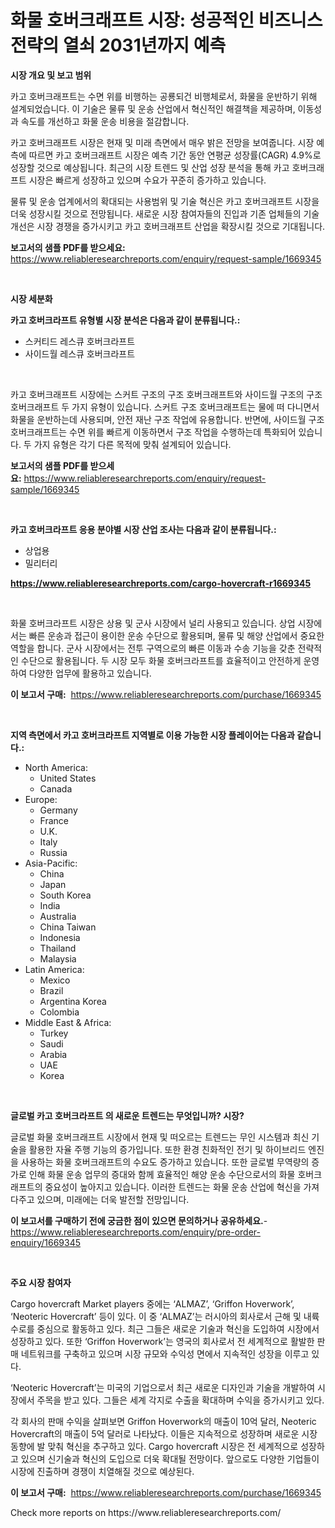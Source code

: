 <p><h1>화물 호버크래프트 시장: 성공적인 비즈니스 전략의 열쇠 2031년까지 예측</h1></p><p><strong>시장 개요 및 보고 범위</strong></p>
<p><p>카고 호버크래프트는 수면 위를 비행하는 공룡되건 비행체로서, 화물을 운반하기 위해 설계되었습니다. 이 기술은 물류 및 운송 산업에서 혁신적인 해결책을 제공하며, 이동성과 속도를 개선하고 화물 운송 비용을 절감합니다.</p><p>카고 호버크래프트 시장은 현재 및 미래 측면에서 매우 밝은 전망을 보여줍니다. 시장 예측에 따르면 카고 호버크래프트 시장은 예측 기간 동안 연평균 성장률(CAGR) 4.9%로 성장할 것으로 예상됩니다. 최근의 시장 트렌드 및 산업 성장 분석을 통해 카고 호버크래프트 시장은 빠르게 성장하고 있으며 수요가 꾸준히 증가하고 있습니다.</p><p>물류 및 운송 업계에서의 확대되는 사용범위 및 기술 혁신은 카고 호버크래프트 시장을 더욱 성장시킬 것으로 전망됩니다. 새로운 시장 참여자들의 진입과 기존 업체들의 기술 개선은 시장 경쟁을 증가시키고 카고 호버크래프트 산업을 확장시킬 것으로 기대됩니다.</p></p>
<p><strong>보고서의 샘플 PDF를 받으세요:</strong> <a href="https://www.reliableresearchreports.com/enquiry/request-sample/1669345">https://www.reliableresearchreports.com/enquiry/request-sample/1669345</a></p>
<p>&nbsp;</p>
<p><strong>시장 세분화</strong></p>
<p><strong>카고 호버크라프트 유형별 시장 분석은 다음과 같이 분류됩니다.:</strong></p>
<p><ul><li>스커티드 레스큐 호버크라프트</li><li>사이드월 레스큐 호버크라프트</li></ul></p>
<p>&nbsp;</p>
<p><p>카고 호버크래프트 시장에는 스커트 구조의 구조 호버크래프트와 사이드월 구조의 구조 호버크래프트 두 가지 유형이 있습니다. 스커트 구조 호버크래프트는 물에 떠 다니면서 화물을 운반하는데 사용되며, 안전 재난 구조 작업에 유용합니다. 반면에, 사이드월 구조 호버크래프트는 수면 위를 빠르게 이동하면서 구조 작업을 수행하는데 특화되어 있습니다. 두 가지 유형은 각기 다른 목적에 맞춰 설계되어 있습니다.</p></p>
<p><strong>보고서의 샘플 PDF를 받으세요:</strong>&nbsp;<a href="https://www.reliableresearchreports.com/enquiry/request-sample/1669345">https://www.reliableresearchreports.com/enquiry/request-sample/1669345</a></p>
<p>&nbsp;</p>
<p><strong> 카고 호버크라프트 응용 분야별 시장 산업 조사는 다음과 같이 분류됩니다.:</strong></p>
<p><ul><li>상업용</li><li>밀리터리</li></ul></p>
<p><strong><a href="https://www.reliableresearchreports.com/cargo-hovercraft-r1669345">https://www.reliableresearchreports.com/cargo-hovercraft-r1669345</a></strong></p>
<p>&nbsp;</p>
<p><p>화물 호버크라프트 시장은 상용 및 군사 시장에서 널리 사용되고 있습니다. 상업 시장에서는 빠른 운송과 접근이 용이한 운송 수단으로 활용되며, 물류 및 해양 산업에서 중요한 역할을 합니다. 군사 시장에서는 전투 구역으로의 빠른 이동과 수송 기능을 갖춘 전략적인 수단으로 활용됩니다. 두 시장 모두 화물 호버크라프트를 효율적이고 안전하게 운영하여 다양한 업무에 활용하고 있습니다.</p></p>
<p><strong>이 보고서 구매:</strong>&nbsp; <a href="https://www.reliableresearchreports.com/purchase/1669345">https://www.reliableresearchreports.com/purchase/1669345</a></p>
<p>&nbsp;</p>
<p><strong>지역 측면에서 카고 호버크라프트 지역별로 이용 가능한 시장 플레이어는 다음과 같습니다.:</strong></p>
<p><ul>
    <li>
        North America:
        <ul>
            <li>United States</li>
            <li>Canada</li>
        </ul>
    </li>
    <li>
        Europe:
        <ul>
            <li>Germany</li>
            <li>France</li>
            <li>U.K.</li>
            <li>Italy</li>
            <li>Russia</li>
        </ul>
    </li>
    <li>
        Asia-Pacific:
        <ul>
            <li>China</li>
            <li>Japan</li>
            <li>South Korea</li>
            <li>India</li>
            <li>Australia</li>
            <li>China Taiwan</li>
            <li>Indonesia</li>
            <li>Thailand</li>
            <li>Malaysia</li>
        </ul>
    </li>
    <li>
        Latin America:
        <ul>
            <li>Mexico</li>
            <li>Brazil</li>
            <li>Argentina Korea</li>
            <li>Colombia</li>
        </ul>
    </li>
    <li>
        Middle East & Africa:
        <ul>
            <li>Turkey</li>
            <li>Saudi</li>
            <li>Arabia</li>
            <li>UAE</li>
            <li>Korea</li>
        </ul>
    </li>
    </ul></p>
<p>&nbsp;</p>
<p><strong>글로벌 카고 호버크라프트 의 새로운 트렌드는 무엇입니까? 시장?</strong></p>
<p><p>글로벌 화물 호버크래프트 시장에서 현재 및 떠오르는 트렌드는 무인 시스템과 최신 기술을 활용한 자율 주행 기능의 증가입니다. 또한 환경 친화적인 전기 및 하이브리드 엔진을 사용하는 화물 호버크래프트의 수요도 증가하고 있습니다. 또한 글로벌 무역량의 증가로 인해 화물 운송 업무의 증대와 함께 효율적인 해양 운송 수단으로서의 화물 호버크래프트의 중요성이 높아지고 있습니다. 이러한 트렌드는 화물 운송 산업에 혁신을 가져다주고 있으며, 미래에는 더욱 발전할 전망입니다.</p></p>
<p><strong>이 보고서를 구매하기 전에 궁금한 점이 있으면 문의하거나 공유하세요.</strong>- <a href="https://www.reliableresearchreports.com/enquiry/pre-order-enquiry/1669345">https://www.reliableresearchreports.com/enquiry/pre-order-enquiry/1669345</a></p>
<p>&nbsp;</p>
<p><strong>주요 시장 참여자</strong></p>
<p><p>Cargo hovercraft Market players 중에는 ‘ALMAZ’, ‘Griffon Hoverwork’, ‘Neoteric Hovercraft’ 등이 있다. 이 중 ‘ALMAZ’는 러시아의 회사로서 근해 및 내륙수로를 중심으로 활동하고 있다. 최근 그들은 새로운 기술과 혁신을 도입하여 시장에서 성장하고 있다. 또한 ‘Griffon Hoverwork’는 영국의 회사로서 전 세계적으로 활발한 판매 네트워크를 구축하고 있으며 시장 규모와 수익성 면에서 지속적인 성장을 이루고 있다.</p><p>‘Neoteric Hovercraft’는 미국의 기업으로서 최근 새로운 디자인과 기술을 개발하여 시장에서 주목을 받고 있다. 그들은 세계 각지로 수출을 확대하며 수익을 증가시키고 있다.</p><p>각 회사의 판매 수익을 살펴보면 Griffon Hoverwork의 매출이 10억 달러, Neoteric Hovercraft의 매출이 5억 달러로 나타났다. 이들은 지속적으로 성장하며 새로운 시장 동향에 발 맞춰 혁신을 추구하고 있다. Cargo hovercraft 시장은 전 세계적으로 성장하고 있으며 신기술과 혁신의 도입으로 더욱 확대될 전망이다. 앞으로도 다양한 기업들이 시장에 진출하며 경쟁이 치열해질 것으로 예상된다.</p></p>
<p><strong>이 보고서 구매:</strong>&nbsp;&nbsp;<a href="https://www.reliableresearchreports.com/purchase/1669345">https://www.reliableresearchreports.com/purchase/1669345</a></p>
<p>Check more reports on https://www.reliableresearchreports.com/</p>